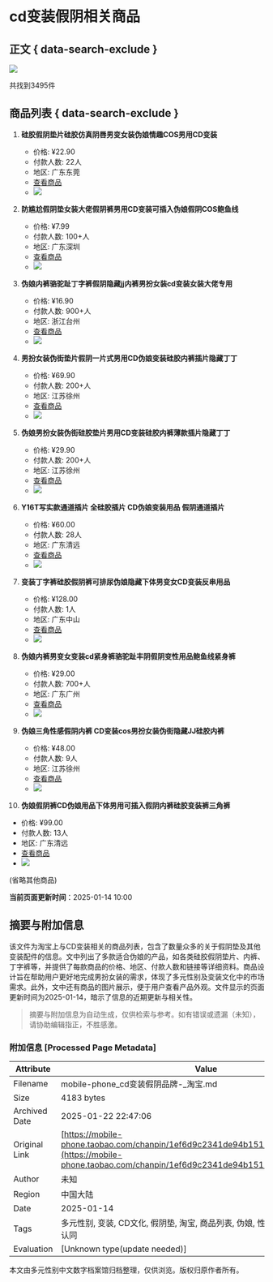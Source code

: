 # cd变装假阴相关商品

## 正文 { data-search-exclude }


![](https://gw.alicdn.com/imgextra/i1/O1CN01frdmVR1MsT6ck7WNX_!!6000000001490-2-tps-112-112.png)

共找到3495件

## 商品列表 { data-search-exclude }

1. **硅胶假阴垫片硅胶仿真阴唇男变女装伪娘情趣COS男用CD变装**
   - 价格: ¥22.90
   - 付款人数: 22人
   - 地区: 广东东莞
   - [查看商品](https://mobile-phone.taobao.com/detail/cf8f604cfe98fd967a65d22072122306.html)
   - ![](https://g-search2.alicdn.com/img/bao/uploaded/i4/i4/624420663/O1CN01DleAuk1GlhYcYKQ4r_!!624420663.jpg_.webp)

2. **防尴尬假阴垫女装大佬假阴裤男用CD变装可插入伪娘假阴COS鲍鱼线**
   - 价格: ¥7.99
   - 付款人数: 100+人
   - 地区: 广东深圳
   - [查看商品](https://mobile-phone.taobao.com/detail/8fc09fc809a75172e6d367dfd8b804b3.html)
   - ![](https://g-search3.alicdn.com/img/bao/uploaded/i4/i2/2200679562284/O1CN01yBV2Ca1Sk7XsySAiq_!!2200679562284.jpg_.webp)

3. **伪娘内裤骆驼趾丁字裤假阴隐藏jj内裤男扮女装cd变装女装大佬专用**
   - 价格: ¥16.90
   - 付款人数: 900+人
   - 地区: 浙江台州
   - [查看商品](https://mobile-phone.taobao.com/detail/1953ac08fb4005194fc3eac8f1566d3d.html)
   - ![](https://g-search2.alicdn.com/img/bao/uploaded/i4/i1/2208305255/O1CN01X5htJ91ogqIfLxvfz_!!2208305255.jpg_.webp)

4. **男扮女装伪街垫片假阴一片式男用CD伪娘变装硅胶内裤插片隐藏丁丁**
   - 价格: ¥69.90
   - 付款人数: 200+人
   - 地区: 江苏徐州
   - [查看商品](https://mobile-phone.taobao.com/detail/8c469209baf5f8cb3d42bff77a77a551.html)
   - ![](https://g-search3.alicdn.com/img/bao/uploaded/i4/i2/833194304/O1CN01AKHXEU1hfHRpXS81u_!!833194304.jpg_.webp)

5. **伪娘男扮女装伪街硅胶垫片男用CD变装硅胶内裤薄款插片隐藏丁丁**
   - 价格: ¥29.90
   - 付款人数: 200+人
   - 地区: 江苏徐州
   - [查看商品](https://mobile-phone.taobao.com/detail/e7b36f30f906b41f14c0310ab2333f16.html)
   - ![](https://g-search2.alicdn.com/img/bao/uploaded/i4/i1/833194304/O1CN01GC5sGk1hfHX7vxJbU_!!833194304.jpg_.webp)

6. **Y16T写实款通道插片 全硅胶插片 CD伪娘变装用品 假阴通道插片**
   - 价格: ¥60.00
   - 付款人数: 28人
   - 地区: 广东清远
   - [查看商品](https://mobile-phone.taobao.com/detail/78b7e4e4b78165f0e63b327718530f42.html)
   - ![](https://g-search3.alicdn.com/img/bao/uploaded/i4/i2/3497644947/O1CN01ZHBGL81mPmMMJxi12_!!3497644947.jpg_.webp)

7. **变装丁字裤硅胶假阴裤可排尿伪娘隐藏下体男变女CD变装反串用品**
   - 价格: ¥128.00
   - 付款人数: 1人
   - 地区: 广东中山
   - [查看商品](https://mobile-phone.taobao.com/detail/63db964225997c460c881b6a4b6b43d2.html)
   - ![](https://g-search2.alicdn.com/img/bao/uploaded/i4/i2/2656453902/O1CN0172GYR71ehA3Bft38X_!!2656453902.jpg_.webp)

8. **伪娘内裤男变女变装cd紧身裤骆驼趾丰阴假阴变性用品鲍鱼线紧身裤**
   - 价格: ¥29.00
   - 付款人数: 700+人
   - 地区: 广东广州
   - [查看商品](https://mobile-phone.taobao.com/detail/e7e3a8b81c3c92df2fa4ec4b644dd4a8.html)
   - ![](https://g-search2.alicdn.com/img/bao/uploaded/i4/i2/3700851994/O1CN01PUUoWa1QbIVBdM327_!!0-item_pic.jpg_.webp)

9. **伪娘三角性感假阴内裤 CD变装cos男扮女装伪街隐藏JJ硅胶内裤**
   - 价格: ¥48.00
   - 付款人数: 9人
   - 地区: 江苏徐州
   - [查看商品](https://mobile-phone.taobao.com/detail/c0e433687ff68a5b7c5cce1a177e9d7e.html)
   - ![](https://g-search3.alicdn.com/img/bao/uploaded/i4/i2/833194304/O1CN01t3lJab1hfHgQzFUo9_!!833194304.jpg_.webp)

10. **伪娘假阴裤CD伪娘用品下体男用可插入假阴内裤硅胶变装裤三角裤**
   - 价格: ¥99.00
   - 付款人数: 13人
   - 地区: 广东清远
   - [查看商品](https://mobile-phone.taobao.com/detail/9569728a8f492a5b8435772d69d180a1.html)
   - ![](https://g-search3.alicdn.com/img/bao/uploaded/i4/i1/2656453902/O1CN0194aNiY1ehARMfksK4_!!2656453902.jpg_.webp)

(省略其他商品)

**当前页面更新时间**：2025-01-14 10:00
<!-- tcd_original_link https://mobile-phone.taobao.com/chanpin/1ef6d9c2341de94b15178c6aa0c529d9.html -->


## 摘要与附加信息

<!-- tcd_abstract -->
该文件为淘宝上与CD变装相关的商品列表，包含了数量众多的关于假阴垫及其他变装配件的信息。文中列出了多款适合伪娘的产品，如各类硅胶假阴垫片、内裤、丁字裤等，并提供了每款商品的价格、地区、付款人数和链接等详细资料。商品设计旨在帮助用户更好地完成男扮女装的需求，体现了多元性别及变装文化中的市场需求。此外，文中还有商品的图片展示，便于用户查看产品外观。文件显示的页面更新时间为2025-01-14，暗示了信息的近期更新与相关性。
<!-- tcd_abstract_end -->

> 摘要与附加信息为自动生成，仅供检索与参考。如有错误或遗漏（未知），请协助编辑指正，不胜感激。

### 附加信息 [Processed Page Metadata]

| Attribute       | Value                                  |
|-----------------|----------------------------------------|
| Filename        | mobile-phone_cd变装假阴品牌-_淘宝.md                             |
| Size            | 4183 bytes                           |
| Archived Date   | 2025-01-22 22:47:06                             |
| Original Link   | [https://mobile-phone.taobao.com/chanpin/1ef6d9c2341de94b15178c6aa0c529d9.html](https://mobile-phone.taobao.com/chanpin/1ef6d9c2341de94b15178c6aa0c529d9.html)                       |
| Author          | 未知                               |
| Region          | 中国大陆                               |
| Date            | 2025-01-14                                 |
| Tags            | 多元性别, 变装, CD文化, 假阴垫, 淘宝, 商品列表, 伪娘, 性别表达, 生活用品, 性别认同                                 |
| Evaluation            | [Unknown type(update needed)]                                 |
<!-- tcd_table_end -->

本文由多元性别中文数字档案馆归档整理，仅供浏览。版权归原作者所有。
